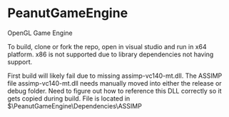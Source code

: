 # PeanutGameEngine
OpenGL Game Engine

To build, clone or fork the repo, open in visual studio and run in x64 platform.  x86 is not supported due to library dependencies not having support.

First build will likely fail due to missing assimp-vc140-mt.dll.
The ASSIMP file assimp-vc140-mt.dll needs manually moved into either the release or debug folder.  Need to figure out how to reference this DLL correctly so it gets copied during build. 
File is located in $\PeanutGameEngine\Dependencies\ASSIMP

